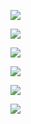 <a href="https://codeclimate.com/github/Nikita-Illarionov/python-project-lvl1/maintainability"><img src="https://api.codeclimate.com/v1/badges/d6785b930a5071fd615f/maintainability" /></a>


<a href="https://codeclimate.com/github/Nikita-Illarionov/python-project-lvl1/test_coverage"><img src="https://api.codeclimate.com/v1/badges/d6785b930a5071fd615f/test_coverage" /></a>

<a href="https://github.com/Nikita-Illarionov/python-project-lvl1/actions"><img src="https://github.com/Nikita-Illarionov/python-project-lvl1/workflows/lint-check/badge.svg" /></a>

<a href="https://asciinema.org/a/QQVKwHzc8am4Vm7J99RfMGLHo" target="_blank"><img src="https://asciinema.org/a/QQVKwHzc8am4Vm7J99RfMGLHo.svg" /></a>

<a href="https://asciinema.org/a/0YTb0c17JSFg5UfY0H8RBdOGt" target="_blank"><img src="https://asciinema.org/a/0YTb0c17JSFg5UfY0H8RBdOGt.svg" /></a>

<a href="https://asciinema.org/a/VYRIiXaoazxaljQkne1MOyqB9" target="_blank"><img src="https://asciinema.org/a/VYRIiXaoazxaljQkne1MOyqB9.svg" /></a>
